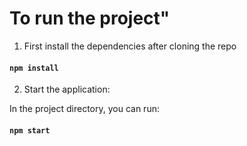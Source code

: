 # To run the project"

1. First install the dependencies after cloning the repo

#### `npm install`

2. Start the application:

In the project directory, you can run:

#### `npm start`
